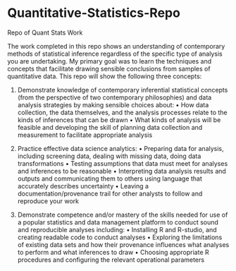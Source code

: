 # Quantitative-Statistics-Repo
Repo of Quant Stats Work


The work completed in this repo shows an understanding of contemporary methods of statistical inference regardless of the specific type of analysis you are undertaking. My primary goal was to learn the techniques and concepts that facilitate drawing sensible conclusions from samples of quantitative data. This repo will show the following three concepts:
 
1. Demonstrate knowledge of contemporary inferential statistical concepts (from the perspective of two contemporary philosophies) and data analysis strategies by making sensible choices about:
• How data collection, the data themselves, and the analysis processes relate to the kinds of inferences that can be drawn
• What kinds of analysis will be feasible and developing the skill of planning data collection and measurement to facilitate appropriate analysis

2. Practice effective data science analytics:
• Preparing data for analysis, including screening data, dealing with missing data,
doing data transformations
• Testing assumptions that data must meet for analyses and inferences to be
reasonable
• Interpreting data analysis results and outputs and communicating them to others
using language that accurately describes uncertainty
• Leaving a documentation/provenance trail for other analysts to follow and reproduce your work
 
3. Demonstrate competence and/or mastery of the skills needed for use of a popular statistics and data management platform to conduct sound and reproducible analyses including:
• Installing R and R-studio, and creating readable code to conduct analyses
• Exploring the limitations of existing data sets and how their provenance
influences what analyses to perform and what inferences to draw
• Choosing appropriate R procedures and configuring the relevant operational
parameters
 
